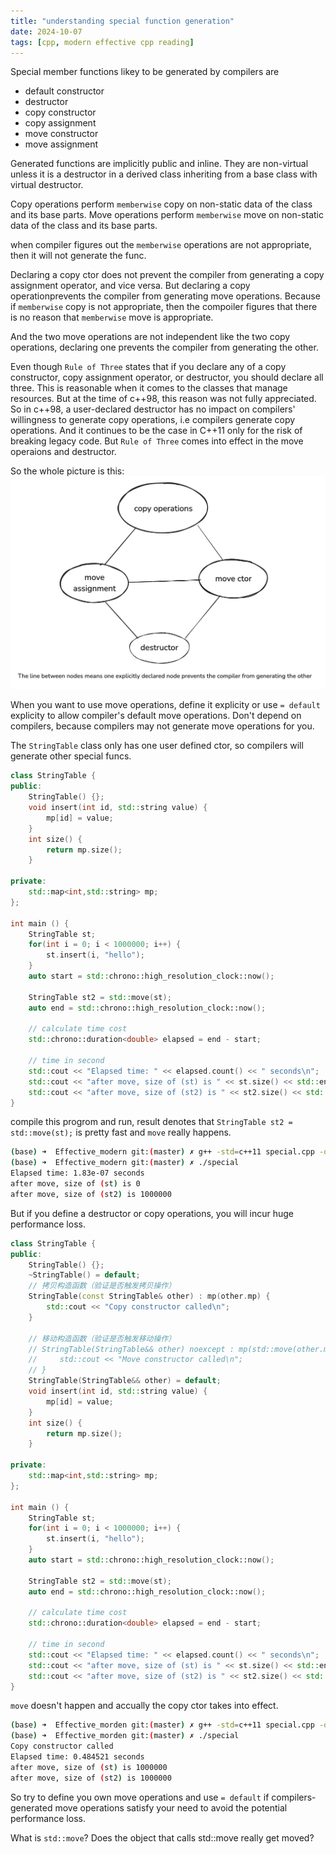 ```yaml
---
title: "understanding special function generation"
date: 2024-10-07
tags: [cpp, modern effective cpp reading]
---
```


Special member functions likey to be generated by compilers are 

- default constructor
- destructor
- copy constructor
- copy assignment
- move constructor
- move assignment

Generated functions are implicitly public and inline. They are non-virtual unless it is a destructor in a derived class inheriting from a base class with virtual destructor.

Copy operations perform `memberwise` copy on non-static data of the class and its base parts.
Move operations perform `memberwise` move on non-static data of the class and its base parts.

when compiler figures out the `memberwise` operations are not appropriate, then it will not generate the func.

Declaring a copy ctor does not prevent the compiler from generating a copy assignment operator, and vice versa. But declaring a copy operationprevents the compiler from generating move operations. Because if `memberwise` copy is not appropriate, then the compoiler figures that there is no reason that `memberwise` move is appropriate. 

And the two move operations are not independent like the two copy operations, declaring one prevents the compiler from generating the other.

Even though `Rule of Three` states that if you declare any of a copy constructor, copy assignment operator, or destructor, you should declare all three. This is reasonable when it comes to the classes that manage resources. But at the time of c++98, this reason was not fully appreciated. So in c++98, a user-declared destructor has no impact on compilers' willingness to generate copy operations, i.e compilers generate copy operations. And it continues to be the case in C++11 only for the risk of breaking legacy code.
But `Rule of Three` comes into effect in the move operaions and destructor.

So the whole picture is this:
![relation](/assets/images/relation.png)


When you want to use move operations, define it explicity or use `= default` explicity to allow compiler's default move operations. Don't depend on compilers, because compilers may not generate move operations for you.

The `StringTable` class only has one user defined ctor, so compilers will generate other special funcs.
```c++
class StringTable {
public:
    StringTable() {};
    void insert(int id, std::string value) {
        mp[id] = value;
    }
    int size() {
        return mp.size();
    }

private:
    std::map<int,std::string> mp;
};

int main () {
    StringTable st;
    for(int i = 0; i < 1000000; i++) {
        st.insert(i, "hello");
    }
    auto start = std::chrono::high_resolution_clock::now();

    StringTable st2 = std::move(st);
    auto end = std::chrono::high_resolution_clock::now();

    // calculate time cost
    std::chrono::duration<double> elapsed = end - start;

    // time in second
    std::cout << "Elapsed time: " << elapsed.count() << " seconds\n";
    std::cout << "after move, size of (st) is " << st.size() << std::endl;
    std::cout << "after move, size of (st2) is " << st2.size() << std::endl;
}
```

compile this progrom and run, result denotes that `StringTable st2 = std::move(st);` is pretty fast and `move` really happens. 
```bash
(base) ➜  Effective_modern git:(master) ✗ g++ -std=c++11 special.cpp -o special 
(base) ➜  Effective_modern git:(master) ✗ ./special
Elapsed time: 1.83e-07 seconds
after move, size of (st) is 0
after move, size of (st2) is 1000000
```

But if you define a destructor or copy operations, you will incur huge performance loss. 
``` c++
class StringTable {
public:
    StringTable() {};
    ~StringTable() = default;
    // 拷贝构造函数（验证是否触发拷贝操作）
    StringTable(const StringTable& other) : mp(other.mp) {
        std::cout << "Copy constructor called\n";
    }

    // 移动构造函数（验证是否触发移动操作）
    // StringTable(StringTable&& other) noexcept : mp(std::move(other.mp)) {
    //     std::cout << "Move constructor called\n";
    // }
    StringTable(StringTable&& other) = default; 
    void insert(int id, std::string value) {
        mp[id] = value;
    }
    int size() {
        return mp.size();
    }

private:
    std::map<int,std::string> mp;
};

int main () {
    StringTable st;
    for(int i = 0; i < 1000000; i++) {
        st.insert(i, "hello");
    }
    auto start = std::chrono::high_resolution_clock::now();

    StringTable st2 = std::move(st);
    auto end = std::chrono::high_resolution_clock::now();

    // calculate time cost
    std::chrono::duration<double> elapsed = end - start;

    // time in second
    std::cout << "Elapsed time: " << elapsed.count() << " seconds\n";
    std::cout << "after move, size of (st) is " << st.size() << std::endl;
    std::cout << "after move, size of (st2) is " << st2.size() << std::endl;
}
```

`move` doesn't happen and accually the copy ctor takes into effect.
```bash
(base) ➜  Effective_morden git:(master) ✗ g++ -std=c++11 special.cpp -o special 
(base) ➜  Effective_morden git:(master) ✗ ./special                             
Copy constructor called
Elapsed time: 0.484521 seconds
after move, size of (st) is 1000000
after move, size of (st2) is 1000000
```

So try to define you own move operations and use `= default` if compilers-generated move operations satisfy your need to avoid the potential performance loss.

What is `std::move`? Does the object that calls std::move really get moved?